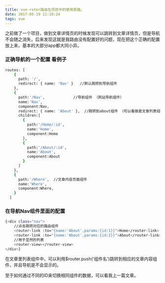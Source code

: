 ```yaml
---
title: vue-roter路由在项目中的使用思路。
date: 2017-05-19 11:10:24
tags: vue
---
```

之前做了一个项目，做到文章详情页的时候发现可以跳转到文章详情页，但是导航不会随之消失，后来发现这就是我路由没有配置好的问题，现在把这个正确的配置放上来，基本的大部分app都大同小异。

### 正确导航的一个配置  看例子
``` bash
routes: [
    {
      path: '/',
      redirect: { name: 'Nav' }   //默认跳转到导航组件 
    },
    {
      path:'/Nav',			   //导航组件 （网站导航组件）
      name:'Nav',
      component:Nav,
      redirect: { name: 'About' },  //跳转到about组件 （可以看做是文章列表组件）
      children:[
        {
          path:'/Home/:id',	
          name:'Home',
          component:Home
        },
        {
          path:'/About/:id',
          name:'About',
          component:About
        }
      ] 
    },
    {
      path:'/Where',  //文章内容页面组件
      name:'Where',
      component:Where,
    }
  ]
```
### 在导航Nav组件里面的配置
``` bash
{<div class="nav">
	//点击跳转对应的路由组件
  	<router-link :to="{name:'About',params:{id:1}}">Home</router-link>
  	<router-link :to="{name:'About',params:{id:2}}">About</router-link>
	//用于显然的列表
   	<router-view></router-view>
</div>}
```

在文章里列表组件中，可以利用$router.push('组件名')跳转到相应的文章内容组件，并且导航是不会显示的。

至于如何通过不同的ID来切换相同组件的数据，可以看我上一篇文章。